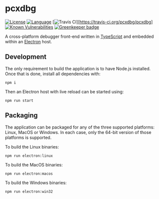 # pcxdbg

[![License](https://img.shields.io/badge/License-Apache_2.0-blue.svg?style=flat-square)](https://github.com/pcxdbg/pcxdbg/blob/master/LICENSE)
[![Language](https://img.shields.io/badge/Language-TypeScript-blue.svg?style=flat-square)](https://www.typescriptlang.org/)
[![Travis CI](https://img.shields.io/travis/pcxdbg/pcxdbg.svg)][https://travis-ci.org/pcxdbg/pcxdbg]
[![Known Vulnerabilities](https://snyk.io/test/github/pcxdbg/pcxdbg/badge.svg)](https://snyk.io/test/github/pcxdbg/pcxdbg)
[![Greenkeeper badge](https://badges.greenkeeper.io/pcxdbg/pcxdbg.svg)](https://greenkeeper.io/)

A cross-platform debugger front-end written in [TypeScript](https://www.typescriptlang.org/) and embedded within an [Electron](https://electron.atom.io/) host.

## Development

The only requirement to build the application is to have Node.js installed. Once that is done, install all dependencies with:

```npm i```

Then an Electron host with live reload can be started using:

```npm run start```

## Packaging

The application can be packaged for any of the three supported platforms: Linux, MacOS or Windows. In each case, only the 64-bit version of those platforms is supported.

To build the Linux binaries:

```npm run electron:linux```

To build the MacOS binaries:

```npm run electron:macos```

To build the Windows binaries:

```npm run electron:win32```

